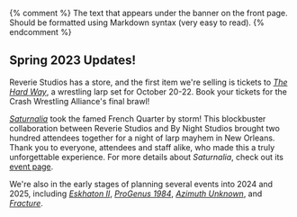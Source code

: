 {% comment %}
The text that appears under the banner on the front page.
Should be formatted using Markdown syntax (very easy to read).
{% endcomment %}

## Spring 2023 Updates!

Reverie Studios has a store, and the first item we're selling is tickets to *[The Hard Way][hardway]*, a wrestling larp set for October 20-22. Book your tickets for the Crash Wrestling Alliance's final brawl!

*[Saturnalia][saturnalia]* took the famed French Quarter by storm! This blockbuster collaboration between Reverie Studios and By Night Studios brought two hundred attendees together for a night of larp mayhem in New Orleans. Thank you to everyone, attendees and staff alike, who made this a truly unforgettable experience. For more details about *Saturnalia*, check out its [event page][saturnalia].

We're also in the early stages of planning several events into 2024 and 2025, including *[Eskhaton II][eskhaton]*, *[ProGenus 1984][progenus]*, *[Azimuth Unknown][azimuth]*, and *[Fracture][fracture]*.

[hardway]: /events/hardway
[saturnalia]: /events/saturnalia
[eskhaton]: /events/eskhaton
[progenus]: /events/prog84
[azimuth]: /events/azimuth
[fracture]: /events/fracture	